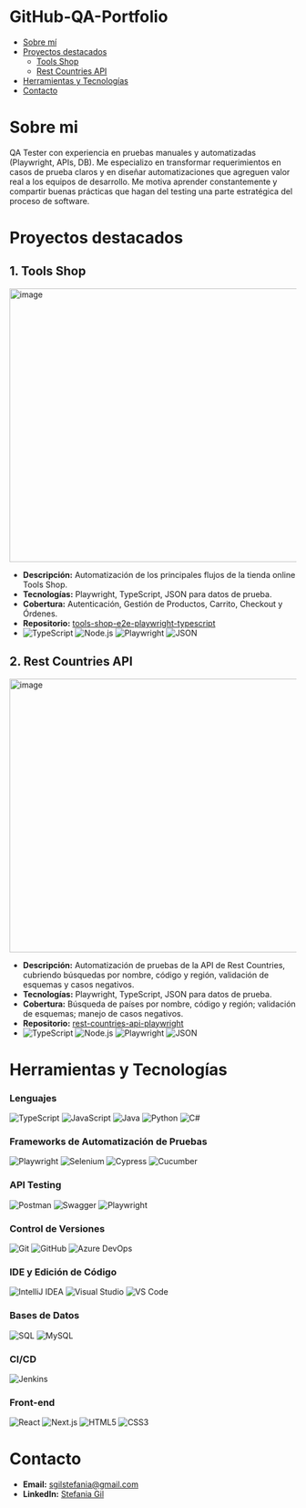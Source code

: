 # GitHub-QA-Portfolio

- [Sobre mí](#sobre-mi)
- [Proyectos destacados](#proyectos-destacados)
  - [Tools Shop](#1.tools-shop)
  - [Rest Countries API](#2.rest-countries-API)
- [Herramientas y Tecnologías](#herramientas-y-tecnologías)
- [Contacto](#contacto)


# Sobre mi

QA Tester con experiencia en pruebas manuales y automatizadas (Playwright, APIs, DB). Me especializo en transformar requerimientos en casos de prueba claros y en diseñar automatizaciones que agreguen valor real a los equipos de desarrollo. Me motiva aprender constantemente y compartir buenas prácticas que hagan del testing una parte estratégica del proceso de software.


# Proyectos destacados

## 1. Tools Shop
<img width="830" height="480" alt="image" src="https://github.com/user-attachments/assets/44032436-821a-4fe6-ab07-7735abaeaf6a" />

- **Descripción:** Automatización de los principales flujos de la tienda online Tools Shop.
- **Tecnologías:** Playwright, TypeScript, JSON para datos de prueba.
- **Cobertura:** Autenticación, Gestión de Productos, Carrito, Checkout y Órdenes.
- **Repositorio:** [tools-shop-e2e-playwright-typescript](https://github.com/StefiGil/tools-shop-e2e-playwright-typescript)
- ![TypeScript](https://img.shields.io/badge/TypeScript-21262d?style=flat&logo=typescript&logoColor=white)
![Node.js](https://img.shields.io/badge/Node.js-21262d?style=flat&logo=node.js&logoColor=white)
![Playwright](https://img.shields.io/badge/Playwright-21262d?style=flat&logo=playwright&logoColor=white)
![JSON](https://img.shields.io/badge/JSON-21262d?style=flat&logo=json&logoColor=white)

## 2. Rest Countries API 
<img width="830" height="480" alt="image" src="https://github.com/user-attachments/assets/e18b8a3c-0eb3-46d0-808a-04bff49b2b06" />

- **Descripción:** Automatización de pruebas de la API de Rest Countries, cubriendo búsquedas por nombre, código y región, validación de esquemas y casos negativos.
- **Tecnologías:** Playwright, TypeScript, JSON para datos de prueba.
- **Cobertura:** Búsqueda de países por nombre, código y región; validación de esquemas; manejo de casos negativos.
- **Repositorio:** [rest-countries-api-playwright](https://github.com/StefiGil/rest-countries-api-playwright)
- ![TypeScript](https://img.shields.io/badge/TypeScript-21262d?style=flat&logo=typescript&logoColor=white)
![Node.js](https://img.shields.io/badge/Node.js-21262d?style=flat&logo=node.js&logoColor=white)
![Playwright](https://img.shields.io/badge/Playwright-21262d?style=flat&logo=playwright&logoColor=white)
![JSON](https://img.shields.io/badge/JSON-21262d?style=flat&logo=json&logoColor=white)

# Herramientas y Tecnologías

### Lenguajes
![TypeScript](https://img.shields.io/badge/-TypeScript-3178C6?logo=typescript&logoColor=white)
![JavaScript](https://img.shields.io/badge/-JavaScript-F7DF1E?logo=javascript&logoColor=black)
![Java](https://img.shields.io/badge/-Java-007396?logo=java&logoColor=white)
![Python](https://img.shields.io/badge/-Python-3776AB?logo=python&logoColor=white)
![C#](https://img.shields.io/badge/-C%23-239120?logo=c-sharp&logoColor=white)

### Frameworks de Automatización de Pruebas
![Playwright](https://img.shields.io/badge/-Playwright-000000?logo=playwright&logoColor=white)
![Selenium](https://img.shields.io/badge/-Selenium-43B02A?logo=selenium&logoColor=white)
![Cypress](https://img.shields.io/badge/-Cypress-17202C?logo=cypress&logoColor=white)
![Cucumber](https://img.shields.io/badge/-Cucumber-39B54A?logo=cucumber&logoColor=white)

### API Testing
![Postman](https://img.shields.io/badge/-Postman-FF6C37?logo=postman&logoColor=white)
![Swagger](https://img.shields.io/badge/-Swagger-85EA2D?logo=swagger&logoColor=black)
![Playwright](https://img.shields.io/badge/-Playwright-000000?logo=playwright&logoColor=white)

### Control de Versiones
![Git](https://img.shields.io/badge/-Git-F05032?logo=git&logoColor=white)
![GitHub](https://img.shields.io/badge/-GitHub-181717?logo=github&logoColor=white)
![Azure DevOps](https://img.shields.io/badge/-Azure_DevOps-0078D7?logo=azure-devops&logoColor=white)

### IDE y Edición de Código
![IntelliJ IDEA](https://img.shields.io/badge/-IntelliJ_IDEA-000000?logo=intellij-idea&logoColor=white)
![Visual Studio](https://img.shields.io/badge/-Visual_Studio-5C2D91?logo=visual-studio&logoColor=white)
![VS Code](https://img.shields.io/badge/-VS_Code-007ACC?logo=visual-studio-code&logoColor=white)

### Bases de Datos
![SQL](https://img.shields.io/badge/-SQL-4479A1?logo=sql&logoColor=white)
![MySQL](https://img.shields.io/badge/-MySQL-4479A1?logo=mysql&logoColor=white)

### CI/CD
![Jenkins](https://img.shields.io/badge/-Jenkins-D24939?logo=jenkins&logoColor=white)

### Front-end
![React](https://img.shields.io/badge/-React-61DAFB?logo=react&logoColor=black)
![Next.js](https://img.shields.io/badge/-Next.js-000000?logo=next.js&logoColor=white)
![HTML5](https://img.shields.io/badge/-HTML5-E34F26?logo=html5&logoColor=white)
![CSS3](https://img.shields.io/badge/-CSS3-1572B6?logo=css3&logoColor=white)


  
# Contacto

- **Email:** sgilstefania@gmail.com
- **LinkedIn:** [Stefania Gil](https://www.linkedin.com/in/stefania-gil-qa/)  
